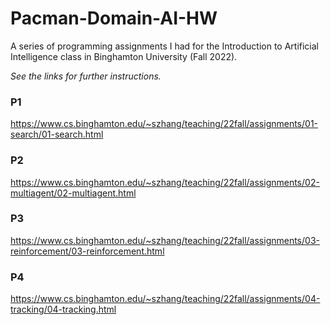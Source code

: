 # Pacman-Domain-AI-HW

A series of programming assignments I had for the Introduction to Artificial Intelligence class in Binghamton University (Fall 2022).

*See the links for further instructions.*

### P1

https://www.cs.binghamton.edu/~szhang/teaching/22fall/assignments/01-search/01-search.html

### P2

https://www.cs.binghamton.edu/~szhang/teaching/22fall/assignments/02-multiagent/02-multiagent.html

### P3

https://www.cs.binghamton.edu/~szhang/teaching/22fall/assignments/03-reinforcement/03-reinforcement.html

### P4

https://www.cs.binghamton.edu/~szhang/teaching/22fall/assignments/04-tracking/04-tracking.html
